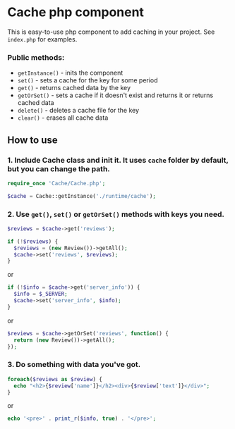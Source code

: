# Cache php component
This is easy-to-use php component to add caching in your project. See `index.php` for examples.
### Public methods:
- `getInstance()` - inits the component
- `set()` - sets a cache for the key for some period
- `get()` - returns cached data by the key
- `getOrSet()` - sets a cache if it doesn't exist and returns it or returns cached data
- `delete()` - deletes a cache file for the key
- `clear()` - erases all cache data
## How to use
### 1. Include Cache class and init it. It uses `cache` folder by default, but you can change the path. 
```php
require_once 'Cache/Cache.php';

$cache = Cache::getInstance('./runtime/cache');
```
### 2. Use `get()`, `set()` or `getOrSet()` methods with keys you need.
```php
$reviews = $cache->get('reviews');

if (!$reviews) {
  $reviews = (new Review())->getAll();
  $cache->set('reviews', $reviews);
}
```
or
```php
if (!$info = $cache->get('server_info')) {
  $info = $_SERVER;
  $cache->set('server_info', $info);
}
```
or
```php
$reviews = $cache->getOrSet('reviews', function() {
  return (new Review())->getAll();
});
```
### 3. Do something with data you've got.
```php
foreach($reviews as $review) {
  echo "<h2>{$review['name']}</h2><div>{$review['text']}</div>";
}
```
or
```php
echo '<pre>' . print_r($info, true) . '</pre>';
```
